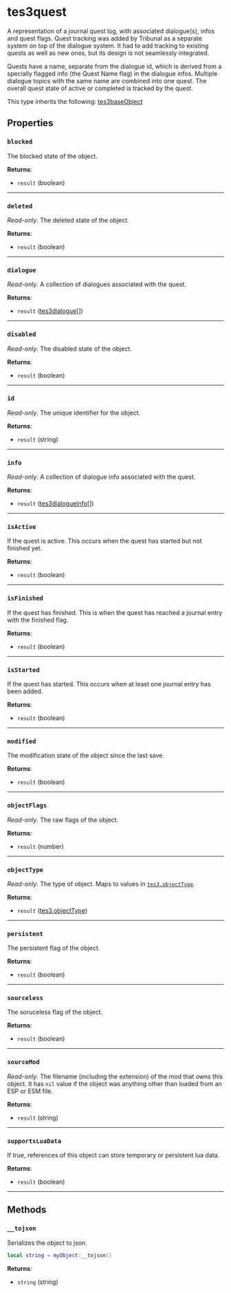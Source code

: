 # tes3quest
<div class="search_terms" style="display: none">tes3quest, quest</div>

<!---
	This file is autogenerated. Do not edit this file manually. Your changes will be ignored.
	More information: https://github.com/MWSE/MWSE/tree/master/docs
-->

A representation of a journal quest log, with associated dialogue(s), infos and quest flags. Quest tracking was added by Tribunal as a separate system on top of the dialogue system. It had to add tracking to existing quests as well as new ones, but its design is not seamlessly integrated.

Quests have a name, separate from the dialogue id, which is derived from a specially flagged info (the Quest Name flag) in the dialogue infos. Multiple dialogue topics with the same name are combined into one quest. The overall quest state of active or completed is tracked by the quest.

This type inherits the following: [tes3baseObject](../types/tes3baseObject.md)
## Properties

### `blocked`
<div class="search_terms" style="display: none">blocked</div>

The blocked state of the object.

**Returns**:

* `result` (boolean)

***

### `deleted`
<div class="search_terms" style="display: none">deleted</div>

*Read-only*. The deleted state of the object.

**Returns**:

* `result` (boolean)

***

### `dialogue`
<div class="search_terms" style="display: none">dialogue</div>

*Read-only*. A collection of dialogues associated with the quest.

**Returns**:

* `result` ([tes3dialogue](../types/tes3dialogue.md)[])

***

### `disabled`
<div class="search_terms" style="display: none">disabled</div>

*Read-only*. The disabled state of the object.

**Returns**:

* `result` (boolean)

***

### `id`
<div class="search_terms" style="display: none">id</div>

*Read-only*. The unique identifier for the object.

**Returns**:

* `result` (string)

***

### `info`
<div class="search_terms" style="display: none">info</div>

*Read-only*. A collection of dialogue info associated with the quest.

**Returns**:

* `result` ([tes3dialogueInfo](../types/tes3dialogueInfo.md)[])

***

### `isActive`
<div class="search_terms" style="display: none">isactive, active</div>

If the quest is active. This occurs when the quest has started but not finished yet.

**Returns**:

* `result` (boolean)

***

### `isFinished`
<div class="search_terms" style="display: none">isfinished, finished</div>

If the quest has finished. This is when the quest has reached a journal entry with the finished flag.

**Returns**:

* `result` (boolean)

***

### `isStarted`
<div class="search_terms" style="display: none">isstarted, started</div>

If the quest has started. This occurs when at least one journal entry has been added.

**Returns**:

* `result` (boolean)

***

### `modified`
<div class="search_terms" style="display: none">modified, ified</div>

The modification state of the object since the last save.

**Returns**:

* `result` (boolean)

***

### `objectFlags`
<div class="search_terms" style="display: none">objectflags</div>

*Read-only*. The raw flags of the object.

**Returns**:

* `result` (number)

***

### `objectType`
<div class="search_terms" style="display: none">objecttype</div>

*Read-only*. The type of object. Maps to values in [`tes3.objectType`](https://mwse.github.io/MWSE/references/object-types/).

**Returns**:

* `result` ([tes3.objectType](../references/object-types.md))

***

### `persistent`
<div class="search_terms" style="display: none">persistent</div>

The persistent flag of the object.

**Returns**:

* `result` (boolean)

***

### `sourceless`
<div class="search_terms" style="display: none">sourceless</div>

The soruceless flag of the object.

**Returns**:

* `result` (boolean)

***

### `sourceMod`
<div class="search_terms" style="display: none">sourcemod</div>

*Read-only*. The filename (including the extension) of the mod that owns this object. It has `nil` value if the object was anything other than loaded from an ESP or ESM file.

**Returns**:

* `result` (string)

***

### `supportsLuaData`
<div class="search_terms" style="display: none">supportsluadata</div>

If true, references of this object can store temporary or persistent lua data.

**Returns**:

* `result` (boolean)

***

## Methods

### `__tojson`
<div class="search_terms" style="display: none">__tojson</div>

Serializes the object to json.

```lua
local string = myObject:__tojson()
```

**Returns**:

* `string` (string)

